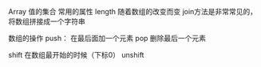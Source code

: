 Array
值的集合
常用的属性
length 随着数组的改变而变
join方法是非常常见的，将数组拼接成一个字符串

数组的操作
push： 在最后面加一个元素
pop 删除最后一个元素

shift 在数组最开始的时候（下标0）
unshift